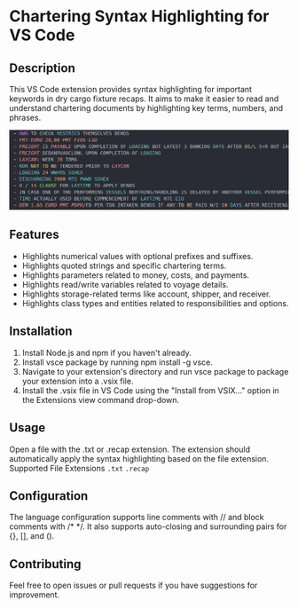 # Chartering Syntax Highlighting for VS Code

## Description

This VS Code extension provides syntax highlighting for important keywords in dry cargo fixture recaps. It aims to make it easier to read and understand chartering documents by highlighting key terms, numbers, and phrases.

![Screenshot](docs/screenshots/Screenshot_recap.png)

## Features

* Highlights numerical values with optional prefixes and suffixes.
* Highlights quoted strings and specific chartering terms.
* Highlights parameters related to money, costs, and payments.
* Highlights read/write variables related to voyage details.
* Highlights storage-related terms like account, shipper, and receiver.
* Highlights class types and entities related to responsibilities and options.

## Installation

1. Install Node.js and npm if you haven't already.
2. Install vsce package by running npm install -g vsce.
3. Navigate to your extension's directory and run vsce package to package your extension into a .vsix file.
4. Install the .vsix file in VS Code using the "Install from VSIX..." option in the Extensions view command drop-down.

## Usage

Open a file with the .txt or .recap extension.
The extension should automatically apply the syntax highlighting based on the file extension.
Supported File Extensions
`.txt`
`.recap`

## Configuration

The language configuration supports line comments with // and block comments with /* */. It also supports auto-closing and surrounding pairs for {}, [], and ().

## Contributing

Feel free to open issues or pull requests if you have suggestions for improvement.
